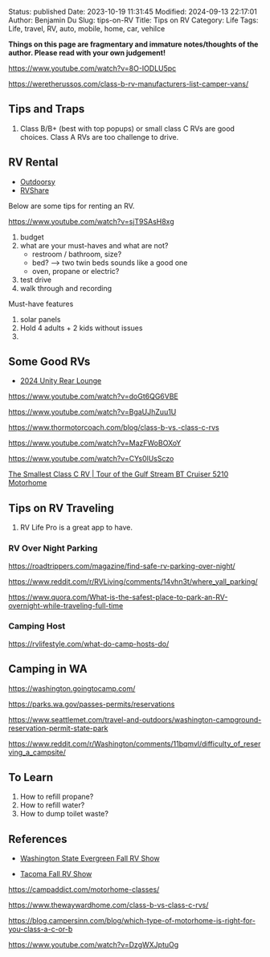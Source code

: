 Status: published
Date: 2023-10-19 11:31:45
Modified: 2024-09-13 22:17:01
Author: Benjamin Du
Slug: tips-on-RV
Title: Tips on RV
Category: Life
Tags: Life, travel, RV, auto, mobile, home, car, vehilce

**Things on this page are fragmentary and immature notes/thoughts of the author. Please read with your own judgement!**

https://www.youtube.com/watch?v=8O-IODLU5pc

https://weretherussos.com/class-b-rv-manufacturers-list-camper-vans/

## Tips and Traps

1. Class B/B+ (best with top popups) or small class C RVs are good choices.
    Class A RVs are too challenge to drive.

## RV Rental

- [Outdoorsy](https://www.outdoorsy.com/?cam=g772079689&subcam=42156283353_aud-453410158481:kwd-66011529946&gclid=Cj0KCQjw4bipBhCyARIsAFsieCznj37k3oJQP2tjQ9I1rXe4OtNv1mDGT-UmX19oXnkoJd5Eb7C8nokaAuokEALw_wcB)
- [RVShare](https://rvshare.com/?semid=google.b&placement=g&campid=224265135&adgid=16847253135&keyword=e.rvshare&copyid=229380918716&kwd-325811284476&device=c&loc_physical=9033255&loc_interest=&adrank=&camptype=search&gclid=Cj0KCQjw4bipBhCyARIsAFsieCwNBf3yO2f-bCzVfTXXCtOZK_IbzbiJ70tYkoYva9gToNuic6UgkIQaAiWUEALw_wcB)

Below are some tips for renting an RV.

https://www.youtube.com/watch?v=sjT9SAsH8xg
1. budget
2. what are your must-haves and what are not?
    - restroom / bathroom, size?
    - bed? --> two twin beds sounds like a good one
    - oven, propane or electric?
3. test drive
4. walk through and recording

Must-have features
1. solar panels
2. Hold 4 adults + 2 kids without issues
3. 

## Some Good RVs

- [2024 Unity Rear Lounge](https://www.youtube.com/watch?v=x46_483mRtE)

https://www.youtube.com/watch?v=doGt6QG6VBE

https://www.youtube.com/watch?v=BgaUJhZuu1U

https://www.thormotorcoach.com/blog/class-b-vs.-class-c-rvs

https://www.youtube.com/watch?v=MazFWoBOXoY

https://www.youtube.com/watch?v=CYs0lUsSczo

[The Smallest Class C RV | Tour of the Gulf Stream BT Cruiser 5210 Motorhome](https://www.youtube.com/watch?v=Sa6s57364to)

## Tips on RV Traveling

1. RV Life Pro is a great app to have.

### RV Over Night Parking

https://roadtrippers.com/magazine/find-safe-rv-parking-over-night/

https://www.reddit.com/r/RVLiving/comments/14vhn3t/where_yall_parking/ 

https://www.quora.com/What-is-the-safest-place-to-park-an-RV-overnight-while-traveling-full-time


### Camping Host

https://rvlifestyle.com/what-do-camp-hosts-do/

## Camping in WA

https://washington.goingtocamp.com/

https://parks.wa.gov/passes-permits/reservations

https://www.seattlemet.com/travel-and-outdoors/washington-campground-reservation-permit-state-park

https://www.reddit.com/r/Washington/comments/11bqmvl/difficulty_of_reserving_a_campsite/

## To Learn

1. How to refill propane?
2. How to refill water?
3. How to dump toilet waste?

## References

- [Washington State Evergreen Fall RV Show](https://www.evergreenfallrvshow.com/)

- [Tacoma Fall RV Show](https://www.tacomafallrvshow.com/show-information/)

https://campaddict.com/motorhome-classes/

https://www.thewaywardhome.com/class-b-vs-class-c-rvs/


https://blog.campersinn.com/blog/which-type-of-motorhome-is-right-for-you-class-a-c-or-b


https://www.youtube.com/watch?v=DzgWXJptuOg


